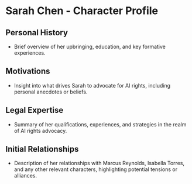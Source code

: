 # Sarah Chen - Character Profile

## Personal History
- Brief overview of her upbringing, education, and key formative experiences.

## Motivations
- Insight into what drives Sarah to advocate for AI rights, including personal anecdotes or beliefs.

## Legal Expertise
- Summary of her qualifications, experiences, and strategies in the realm of AI rights advocacy.

## Initial Relationships
- Description of her relationships with Marcus Reynolds, Isabella Torres, and any other relevant characters, highlighting potential tensions or alliances.
